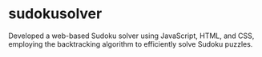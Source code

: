 # sudokusolver
Developed a web-based Sudoku solver using JavaScript, HTML, and CSS, employing the backtracking algorithm to efficiently solve Sudoku puzzles.
